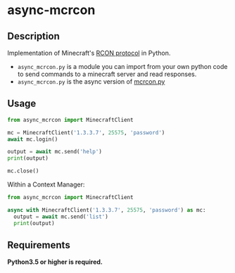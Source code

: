 # async-mcrcon

## Description
Implementation of Minecraft's [RCON protocol](https://wiki.vg/RCON) in Python.

- `async_mcrcon.py` is a module you can import from your own python code to send commands to a minecraft server and read responses.
- `async_mcrcon.py` is the async version of [mcrcon.py](https://github.com/barneygale/MCRcon/blob/master/mcrcon.py)

## Usage
```py
from async_mcrcon import MinecraftClient

mc = MinecraftClient('1.3.3.7', 25575, 'password')
await mc.login()

output = await mc.send('help')
print(output)

mc.close()
```

Within a Context Manager:
```py
from async_mcrcon import MinecraftClient

async with MinecraftClient('1.3.3.7', 25575, 'password') as mc:
  output = await mc.send('list')
  print(output)
```

## Requirements
**Python3.5 or higher is required.**
